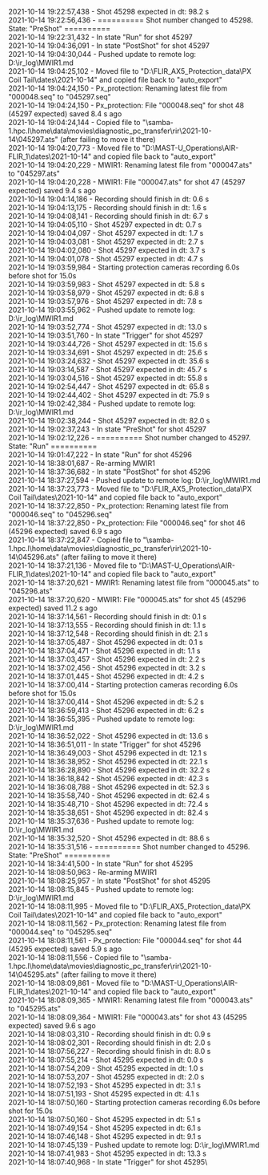 2021-10-14 19:22:57,438 - Shot 45298 expected in dt: 98.2 s\
2021-10-14 19:22:56,436 - ========== Shot number changed to 45298. State: "PreShot" ==========\
2021-10-14 19:22:31,432 - In state "Run" for shot 45297\
2021-10-14 19:04:36,091 - In state "PostShot" for shot 45297\
2021-10-14 19:04:30,044 - Pushed update to remote log: D:\ir_log\MWIR1.md\
2021-10-14 19:04:25,102 - Moved file to "D:\FLIR_AX5_Protection_data\PX Coil Tail\dates\2021-10-14" and copied file back to "auto_export"\
2021-10-14 19:04:24,150 - Px_protection: Renaming latest file from "000048.seq" to "045297.seq"\
2021-10-14 19:04:24,150 - Px_protection: File "000048.seq" for shot 48 (45297 expected) saved 8.4 s ago\
2021-10-14 19:04:24,144 - Copied file to "\\samba-1.hpc.l\home\data\movies\diagnostic_pc_transfer\rir\2021-10-14\045297.ats" (after failing to move it there)\
2021-10-14 19:04:20,773 - Moved file to "D:\MAST-U_Operations\AIR-FLIR_1\dates\2021-10-14" and copied file back to "auto_export"\
2021-10-14 19:04:20,229 - MWIR1: Renaming latest file from "000047.ats" to "045297.ats"\
2021-10-14 19:04:20,228 - MWIR1: File "000047.ats" for shot 47 (45297 expected) saved 9.4 s ago\
2021-10-14 19:04:14,186 - Recording should finish in dt: 0.6 s\
2021-10-14 19:04:13,175 - Recording should finish in dt: 1.6 s\
2021-10-14 19:04:08,141 - Recording should finish in dt: 6.7 s\
2021-10-14 19:04:05,110 - Shot 45297 expected in dt: 0.7 s\
2021-10-14 19:04:04,097 - Shot 45297 expected in dt: 1.7 s\
2021-10-14 19:04:03,081 - Shot 45297 expected in dt: 2.7 s\
2021-10-14 19:04:02,080 - Shot 45297 expected in dt: 3.7 s\
2021-10-14 19:04:01,078 - Shot 45297 expected in dt: 4.7 s\
2021-10-14 19:03:59,984 - Starting protection cameras recording 6.0s before shot for 15.0s\
2021-10-14 19:03:59,983 - Shot 45297 expected in dt: 5.8 s\
2021-10-14 19:03:58,979 - Shot 45297 expected in dt: 6.8 s\
2021-10-14 19:03:57,976 - Shot 45297 expected in dt: 7.8 s\
2021-10-14 19:03:55,962 - Pushed update to remote log: D:\ir_log\MWIR1.md\
2021-10-14 19:03:52,774 - Shot 45297 expected in dt: 13.0 s\
2021-10-14 19:03:51,760 - In state "Trigger" for shot 45297\
2021-10-14 19:03:44,726 - Shot 45297 expected in dt: 15.6 s\
2021-10-14 19:03:34,691 - Shot 45297 expected in dt: 25.6 s\
2021-10-14 19:03:24,632 - Shot 45297 expected in dt: 35.6 s\
2021-10-14 19:03:14,587 - Shot 45297 expected in dt: 45.7 s\
2021-10-14 19:03:04,516 - Shot 45297 expected in dt: 55.8 s\
2021-10-14 19:02:54,447 - Shot 45297 expected in dt: 65.8 s\
2021-10-14 19:02:44,402 - Shot 45297 expected in dt: 75.9 s\
2021-10-14 19:02:42,384 - Pushed update to remote log: D:\ir_log\MWIR1.md\
2021-10-14 19:02:38,244 - Shot 45297 expected in dt: 82.0 s\
2021-10-14 19:02:37,243 - In state "PreShot" for shot 45297\
2021-10-14 19:02:12,226 - ========== Shot number changed to 45297. State: "Run" ==========\
2021-10-14 19:01:47,222 - In state "Run" for shot 45296\
2021-10-14 18:38:01,687 - Re-arming MWIR1\
2021-10-14 18:37:36,682 - In state "PostShot" for shot 45296\
2021-10-14 18:37:27,594 - Pushed update to remote log: D:\ir_log\MWIR1.md\
2021-10-14 18:37:23,773 - Moved file to "D:\FLIR_AX5_Protection_data\PX Coil Tail\dates\2021-10-14" and copied file back to "auto_export"\
2021-10-14 18:37:22,850 - Px_protection: Renaming latest file from "000046.seq" to "045296.seq"\
2021-10-14 18:37:22,850 - Px_protection: File "000046.seq" for shot 46 (45296 expected) saved 6.9 s ago\
2021-10-14 18:37:22,847 - Copied file to "\\samba-1.hpc.l\home\data\movies\diagnostic_pc_transfer\rir\2021-10-14\045296.ats" (after failing to move it there)\
2021-10-14 18:37:21,136 - Moved file to "D:\MAST-U_Operations\AIR-FLIR_1\dates\2021-10-14" and copied file back to "auto_export"\
2021-10-14 18:37:20,621 - MWIR1: Renaming latest file from "000045.ats" to "045296.ats"\
2021-10-14 18:37:20,620 - MWIR1: File "000045.ats" for shot 45 (45296 expected) saved 11.2 s ago\
2021-10-14 18:37:14,561 - Recording should finish in dt: 0.1 s\
2021-10-14 18:37:13,555 - Recording should finish in dt: 1.1 s\
2021-10-14 18:37:12,548 - Recording should finish in dt: 2.1 s\
2021-10-14 18:37:05,487 - Shot 45296 expected in dt: 0.1 s\
2021-10-14 18:37:04,471 - Shot 45296 expected in dt: 1.1 s\
2021-10-14 18:37:03,457 - Shot 45296 expected in dt: 2.2 s\
2021-10-14 18:37:02,456 - Shot 45296 expected in dt: 3.2 s\
2021-10-14 18:37:01,445 - Shot 45296 expected in dt: 4.2 s\
2021-10-14 18:37:00,414 - Starting protection cameras recording 6.0s before shot for 15.0s\
2021-10-14 18:37:00,414 - Shot 45296 expected in dt: 5.2 s\
2021-10-14 18:36:59,413 - Shot 45296 expected in dt: 6.2 s\
2021-10-14 18:36:55,395 - Pushed update to remote log: D:\ir_log\MWIR1.md\
2021-10-14 18:36:52,022 - Shot 45296 expected in dt: 13.6 s\
2021-10-14 18:36:51,011 - In state "Trigger" for shot 45296\
2021-10-14 18:36:49,003 - Shot 45296 expected in dt: 12.1 s\
2021-10-14 18:36:38,952 - Shot 45296 expected in dt: 22.1 s\
2021-10-14 18:36:28,890 - Shot 45296 expected in dt: 32.2 s\
2021-10-14 18:36:18,842 - Shot 45296 expected in dt: 42.3 s\
2021-10-14 18:36:08,788 - Shot 45296 expected in dt: 52.3 s\
2021-10-14 18:35:58,740 - Shot 45296 expected in dt: 62.4 s\
2021-10-14 18:35:48,710 - Shot 45296 expected in dt: 72.4 s\
2021-10-14 18:35:38,651 - Shot 45296 expected in dt: 82.4 s\
2021-10-14 18:35:37,636 - Pushed update to remote log: D:\ir_log\MWIR1.md\
2021-10-14 18:35:32,520 - Shot 45296 expected in dt: 88.6 s\
2021-10-14 18:35:31,516 - ========== Shot number changed to 45296. State: "PreShot" ==========\
2021-10-14 18:34:41,500 - In state "Run" for shot 45295\
2021-10-14 18:08:50,963 - Re-arming MWIR1\
2021-10-14 18:08:25,957 - In state "PostShot" for shot 45295\
2021-10-14 18:08:15,845 - Pushed update to remote log: D:\ir_log\MWIR1.md\
2021-10-14 18:08:11,995 - Moved file to "D:\FLIR_AX5_Protection_data\PX Coil Tail\dates\2021-10-14" and copied file back to "auto_export"\
2021-10-14 18:08:11,562 - Px_protection: Renaming latest file from "000044.seq" to "045295.seq"\
2021-10-14 18:08:11,561 - Px_protection: File "000044.seq" for shot 44 (45295 expected) saved 5.9 s ago\
2021-10-14 18:08:11,556 - Copied file to "\\samba-1.hpc.l\home\data\movies\diagnostic_pc_transfer\rir\2021-10-14\045295.ats" (after failing to move it there)\
2021-10-14 18:08:09,861 - Moved file to "D:\MAST-U_Operations\AIR-FLIR_1\dates\2021-10-14" and copied file back to "auto_export"\
2021-10-14 18:08:09,365 - MWIR1: Renaming latest file from "000043.ats" to "045295.ats"\
2021-10-14 18:08:09,364 - MWIR1: File "000043.ats" for shot 43 (45295 expected) saved 9.6 s ago\
2021-10-14 18:08:03,310 - Recording should finish in dt: 0.9 s\
2021-10-14 18:08:02,301 - Recording should finish in dt: 2.0 s\
2021-10-14 18:07:56,227 - Recording should finish in dt: 8.0 s\
2021-10-14 18:07:55,214 - Shot 45295 expected in dt: 0.0 s\
2021-10-14 18:07:54,209 - Shot 45295 expected in dt: 1.0 s\
2021-10-14 18:07:53,207 - Shot 45295 expected in dt: 2.0 s\
2021-10-14 18:07:52,193 - Shot 45295 expected in dt: 3.1 s\
2021-10-14 18:07:51,193 - Shot 45295 expected in dt: 4.1 s\
2021-10-14 18:07:50,160 - Starting protection cameras recording 6.0s before shot for 15.0s\
2021-10-14 18:07:50,160 - Shot 45295 expected in dt: 5.1 s\
2021-10-14 18:07:49,154 - Shot 45295 expected in dt: 6.1 s\
2021-10-14 18:07:46,148 - Shot 45295 expected in dt: 9.1 s\
2021-10-14 18:07:45,139 - Pushed update to remote log: D:\ir_log\MWIR1.md\
2021-10-14 18:07:41,983 - Shot 45295 expected in dt: 13.3 s\
2021-10-14 18:07:40,968 - In state "Trigger" for shot 45295\
